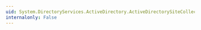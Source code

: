 ```yaml
---
uid: System.DirectoryServices.ActiveDirectory.ActiveDirectorySiteCollection.Contains(System.DirectoryServices.ActiveDirectory.ActiveDirectorySite)
internalonly: False
---
```

